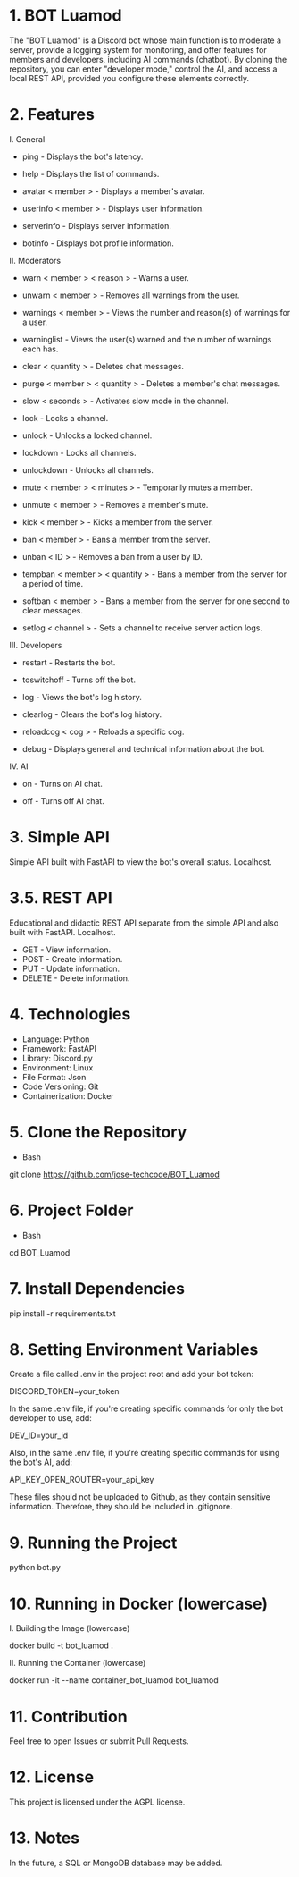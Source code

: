 # 1. BOT Luamod

The "BOT Luamod" is a Discord bot whose main function is to moderate a server, provide a logging system for monitoring, and offer features for members and developers, including AI commands (chatbot). By cloning the repository, you can enter "developer mode," control the AI, and access a local REST API, provided you configure these elements correctly.

# 2. Features

I. General

- ping - Displays the bot's latency.

- help - Displays the list of commands.

- avatar < member > - Displays a member's avatar.

- userinfo < member > - Displays user information.

- serverinfo - Displays server information.

- botinfo - Displays bot profile information.

II. Moderators

- warn < member > < reason > - Warns a user.

- unwarn < member > - Removes all warnings from the user.

- warnings < member > - Views the number and reason(s) of warnings for a user.

- warninglist - Views the user(s) warned and the number of warnings each has.

- clear < quantity > - Deletes chat messages.

- purge < member > < quantity > - Deletes a member's chat messages.

- slow < seconds > - Activates slow mode in the channel.

- lock - Locks a channel.

- unlock - Unlocks a locked channel.

- lockdown - Locks all channels.

- unlockdown - Unlocks all channels.

- mute < member > < minutes > - Temporarily mutes a member.

- unmute < member > - Removes a member's mute.

- kick < member > - Kicks a member from the server.

- ban < member > - Bans a member from the server.

- unban < ID > - Removes a ban from a user by ID.

- tempban < member > < quantity > - Bans a member from the server for a period of time.

- softban < member > - Bans a member from the server for one second to clear messages.

- setlog < channel > - Sets a channel to receive server action logs.

III. Developers

- restart - Restarts the bot.

- toswitchoff - Turns off the bot.

- log - Views the bot's log history.

- clearlog - Clears the bot's log history.

- reloadcog < cog > - Reloads a specific cog.

- debug - Displays general and technical information about the bot.

IV. AI

- on - Turns on AI chat.

- off - Turns off AI chat.

# 3. Simple API

Simple API built with FastAPI to view the bot's overall status. Localhost.

# 3.5. REST API

Educational and didactic REST API separate from the simple API and also built with FastAPI. Localhost.

- GET - View information.
- POST - Create information.
- PUT - Update information.
- DELETE - Delete information.

# 4. Technologies

- Language: Python
- Framework: FastAPI
- Library: Discord.py
- Environment: Linux
- File Format: Json
- Code Versioning: Git
- Containerization: Docker

# 5. Clone the Repository

- Bash

git clone https://github.com/jose-techcode/BOT_Luamod

# 6. Project Folder

- Bash

cd BOT_Luamod

# 7. Install Dependencies

pip install -r requirements.txt

# 8. Setting Environment Variables

Create a file called .env in the project root and add your bot token:

DISCORD_TOKEN=your_token

In the same .env file, if you're creating specific commands for only the bot developer to use, add:

DEV_ID=your_id

Also, in the same .env file, if you're creating specific commands for using the bot's AI, add:

API_KEY_OPEN_ROUTER=your_api_key

These files should not be uploaded to Github, as they contain sensitive information. Therefore, they should be included in .gitignore.

# 9. Running the Project

python bot.py

# 10. Running in Docker (lowercase)

I. Building the Image (lowercase)

docker build -t bot_luamod .

II. Running the Container (lowercase)

docker run -it --name container_bot_luamod bot_luamod

# 11. Contribution

Feel free to open Issues or submit Pull Requests.

# 12. License

This project is licensed under the AGPL license.

# 13. Notes

In the future, a SQL or MongoDB database may be added.
